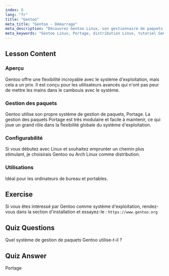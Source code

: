 ```yaml
---
index: 8
lang: "fr"
title: "Gentoo"
meta_title: "Gentoo - Démarrage"
meta_description: "Découvrez Gentoo Linux, son gestionnaire de paquets Portage et sa grande configurabilité. Découvrez si cette distribution flexible est faite pour votre parcours Linux avancé."
meta_keywords: "Gentoo Linux, Portage, distribution Linux, tutoriel Gentoo, débutant Linux, guide Linux, configurabilité Gentoo"
---
```


## Lesson Content

### Aperçu

Gentoo offre une flexibilité incroyable avec le système d'exploitation, mais cela a un prix. Il est conçu pour les utilisateurs avancés qui n'ont pas peur de mettre les mains dans le cambouis avec le système.

### Gestion des paquets

Gentoo utilise son propre système de gestion de paquets, Portage. La gestion des paquets Portage est très modulaire et facile à maintenir, ce qui joue un grand rôle dans la flexibilité globale du système d'exploitation.

### Configurabilité

Si vous débutez avec Linux et souhaitez emprunter un chemin plus stimulant, je choisirais Gentoo ou Arch Linux comme distribution.

### Utilisations

Idéal pour les ordinateurs de bureau et portables.

## Exercise

Si vous êtes intéressé par Gentoo comme système d'exploitation, rendez-vous dans la section d'installation et essayez-le : `https://www.gentoo.org`

## Quiz Questions

Quel système de gestion de paquets Gentoo utilise-t-il ?

## Quiz Answer

Portage
